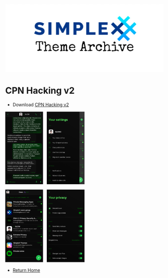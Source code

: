 <img src="../resources/SxC_themeBanner.jpg">

# CPN Hacking v2

* Download [CPN Hacking v2](../themes/SxC_themeName.theme)

<img src="../screenshots/SxC_CPN_Hacking-v201.jpg" width="120">&nbsp;&nbsp;&nbsp;<img src="../screenshots/SxC_CPN_Hacking-v202.jpg" width="120">

<img src="../screenshots/SxC_CPN_Hacking-v203.jpg" width="120">&nbsp;&nbsp;&nbsp;<img src="../screenshots/SxC_CPN_Hacking-v204.jpg" width="120">

* [Return Home](/)